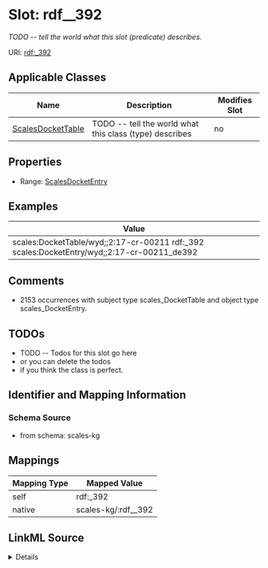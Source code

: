 

# Slot: rdf__392


_TODO -- tell the world what this slot (predicate) describes._





URI: [rdf:_392](http://www.w3.org/1999/02/22-rdf-syntax-ns#_392)



<!-- no inheritance hierarchy -->





## Applicable Classes

| Name | Description | Modifies Slot |
| --- | --- | --- |
| [ScalesDocketTable](../classes/ScalesDocketTable.md) | TODO -- tell the world what this class (type) describes |  no  |







## Properties

* Range: [ScalesDocketEntry](../classes/ScalesDocketEntry.md)






## Examples

| Value |
| --- |
| scales:DocketTable/wyd;;2:17-cr-00211 rdf:_392 scales:DocketEntry/wyd;;2:17-cr-00211_de392 |

## Comments

* 2153 occurrences with subject type scales_DocketTable and object type scales_DocketEntry.

## TODOs

* TODO -- Todos for this slot go here
* or you can delete the todos
* if you think the class is perfect.

## Identifier and Mapping Information







### Schema Source


* from schema: scales-kg




## Mappings

| Mapping Type | Mapped Value |
| ---  | ---  |
| self | rdf:_392 |
| native | scales-kg/:rdf__392 |




## LinkML Source

<details>
```yaml
name: rdf__392
description: TODO -- tell the world what this slot (predicate) describes.
todos:
- TODO -- Todos for this slot go here
- or you can delete the todos
- if you think the class is perfect.
comments:
- 2153 occurrences with subject type scales_DocketTable and object type scales_DocketEntry.
examples:
- value: scales:DocketTable/wyd;;2:17-cr-00211 rdf:_392 scales:DocketEntry/wyd;;2:17-cr-00211_de392
from_schema: scales-kg
rank: 1000
slot_uri: rdf:_392
alias: rdf__392
domain_of:
- scales_DocketTable
range: scales_DocketEntry

```
</details>